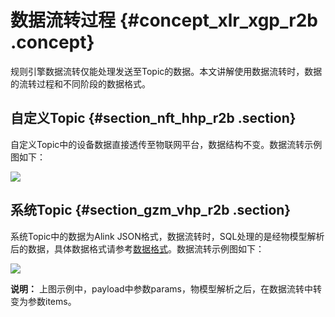 # 数据流转过程 {#concept_xlr_xgp_r2b .concept}

规则引擎数据流转仅能处理发送至Topic的数据。本文讲解使用数据流转时，数据的流转过程和不同阶段的数据格式。

## 自定义Topic {#section_nft_hhp_r2b .section}

自定义Topic中的设备数据直接透传至物联网平台，数据结构不变。数据流转示例图如下：

![](http://static-aliyun-doc.oss-cn-hangzhou.aliyuncs.com/assets/img/17298/15565035588912_zh-CN.png)

## 系统Topic {#section_gzm_vhp_r2b .section}

系统Topic中的数据为Alink JSON格式，数据流转时，SQL处理的是经物模型解析后的数据，具体数据格式请参考[数据格式](intl.zh-CN/用户指南/规则引擎/数据流转/数据格式.md#)。数据流转示例图如下：

![](http://static-aliyun-doc.oss-cn-hangzhou.aliyuncs.com/assets/img/17298/15565035588913_zh-CN.png)

**说明：** 上图示例中，payload中参数params，物模型解析之后，在数据流转中转变为参数items。

